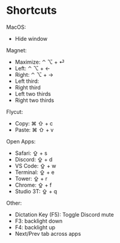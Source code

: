 # Shortcuts

MacOS:
- Hide window

Magnet:
- Maximize: ⌃ ⌥ + ⏎
- Left: ⌃ ⌥ + ←
- Right: ⌃ ⌥ + →
- Left third:
- Right third
- Left two thirds
- Right two thirds

Flycut:
- Copy: ⌘ ⇧ + c
- Paste: ⌘ ⇧ + v

Open Apps:
- Safari: ⇪ + s
- Discord: ⇪ + d
- VS Code: ⇪ + w
- Terminal: ⇪ + e
- Tower: ⇪ + r
- Chrome: ⇪ + f
- Studio 3T: ⇪ + q

Other:
- Dictation Key (F5): Toggle Discord mute
- F3: backlight down
- F4: backlight up
- Next/Prev tab across apps
